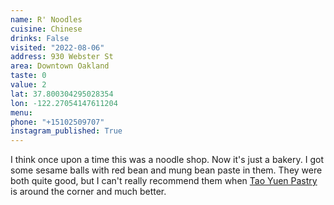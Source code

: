 ```yaml
---
name: R' Noodles
cuisine: Chinese
drinks: False
visited: "2022-08-06"
address: 930 Webster St
area: Downtown Oakland
taste: 0
value: 2
lat: 37.800304295028354
lon: -122.27054147611204
menu: 
phone: "+15102509707"
instagram_published: True
---
```


I think once upon a time this was a noodle shop. Now it's just a bakery. I got some sesame balls with red bean and mung bean paste in them. They were both quite good, but I can't really recommend them when [Tao Yuen Pastry](/places/tao-yuen-pastry) is around the corner and much better.
